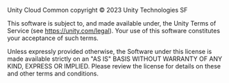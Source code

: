 Unity Cloud Common copyright © 2023 Unity Technologies SF

This software is subject to, and made available under, the Unity Terms of Service (see https://unity.com/legal). Your use of this software constitutes your acceptance of such terms.

Unless expressly provided otherwise, the Software under this license is made available strictly on an "AS IS" BASIS WITHOUT WARRANTY OF ANY KIND, EXPRESS OR IMPLIED. Please review the license for details on these and other terms and conditions.
